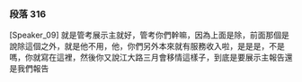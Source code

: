 ### 段落 316

[Speaker_09] 就是管考展示主就好，管考你們幹嘛，因為上面是除，前面那個是說除這個之外，就是他不用，他，你們另外本來就有服務收入啦，是是是，不是嗎，你就寫在這裡，然後你又說江大路三月會移情這樣子，到底是要展示主報告還是我們報告